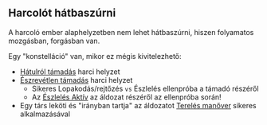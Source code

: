 ## Harcolót hátbaszúrni

A harcoló ember alaphelyzetben nem lehet hátbaszúrni, hiszen folyamatos mozgásban, forgásban van.

Egy "konstelláció" van, mikor ez mégis kivitelezhető:

- [Hátulról támadás](../065_01_harci_helyzetek.md#h%C3%A1tulr%C3%B3l-t%C3%A1mad%C3%A1s) harci helyzet
- [Észrevétlen támadás](../065_01_harci_helyzetek.md#%C3%A9szrev%C3%A9tlen-t%C3%A1mad%C3%A1s) harci helyzet
	- Sikeres Lopakodás/rejtőzés `vs` Észlelés ellenpróba a támadó részéről
	- Az [Észlelés Aktív](erzekeles_harci_eszleles_aktiv_passziv.md#akt%C3%ADv-%C3%A9szlel%C3%A9s) az áldozat részéről az ellenpróba során!
- Egy társ leköti és "irányban tartja" az áldozatot [Terelés manőver](../066_05_altalanos_manoverek.md#terel%C3%A9s) sikeres alkalmazásával
